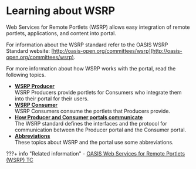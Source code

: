 # Learning about WSRP

Web Services for Remote Portlets \(WSRP\) allows easy integration of remote portlets, applications, and content into portal.


For information about the WSRP standard refer to the OASIS WSRP Standard website: [http://oasis-open.org/committees/wsrp](http://oasis-open.org/committees/wsrp).

For more information about how WSRP works with the portal, read the following topics.

-   **[WSRP Producer](wsrpc_prod.md)**  
WSRP Producers provide portlets for Consumers who integrate them into their portal for their users.
-   **[WSRP Consumer](wsrpc_cons.md)**  
WSRP Consumers consume the portlets that Producers provide.
-   **[How Producer and Consumer portals communicate](wsrpc_comint.md)**  
The WSRP standard defines the interfaces and the protocol for communication between the Producer portal and the Consumer portal.
-   **[Abbreviations](wsrpc_abbrv.md)**  
These topics about WSRP and the portal use some abbreviations.


???+ info "Related information"
    - [OASIS Web Services for Remote Portlets \(WSRP\) TC](https://www.oasis-open.org/committees/tc_home.php?wg_abbrev=wsrp)

